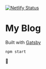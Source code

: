 [![Netlify Status](https://api.netlify.com/api/v1/badges/79cca1bc-1628-483d-9f10-02dea2b4e302/deploy-status)](https://app.netlify.com/sites/elated-euclid-6fa10f/deploys)

# My Blog
Built with [Gatsby](https://www.gatsbyjs.org)

`npm start`

:tada:
